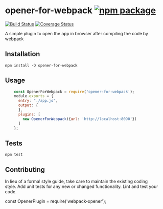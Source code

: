 # opener-for-webpack [![npm package][npm-badge]][npm]
[![Build Status](https://travis-ci.org/Amitesh/opener-for-webpack.svg?branch=master)](https://travis-ci.org/Amitesh/opener-for-webpack)
[![Coverage Status](https://coveralls.io/repos/github/Amitesh/opener-for-webpack/badge.svg)](https://coveralls.io/github/Amitesh/opener-for-webpack)

A simple plugin to open the app in browser after compiling the code by webpack

## Installation

  `npm install -D opener-for-webpack`

## Usage

```js
    const OpenerForWebpack = require('opener-for-webpack');
    module.exports = {
      entry: "./app.js",
      output: {
      },
      plugins: [
        new OpenerForWebpack({url: 'http://localhost:8090'})
      ]
    };
```

## Tests

  `npm test`

## Contributing

In lieu of a formal style guide, take care to maintain the existing coding style. Add unit tests for any new or changed functionality. Lint and test your code.

[npm-badge]: https://img.shields.io/npm/v/opener-for-webpack.svg?style=flat-square
[npm]: https://www.npmjs.com/package/opener-for-webpack


const OpenerPlugin = require('webpack-opener');

